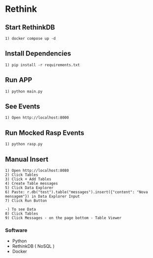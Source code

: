 # Rethink #


## Start RethinkDB ##
```shell
1) docker compose up -d
```
## Install Dependencies  ##
```shell
1) pip install -r requirements.txt 
```

## Run APP  ##
```shell
1) python main.py
```

## See Events ##
```shell
1) Open http://localhost:8000
```

## Run Mocked Rasp Events  ##
```shell
1) python rasp.py 
```

## Manual Insert ##
```shell
1) Open http://localhost:8080
2) Click Tables
3) Click + Add Tables
4) Create Table messages
5) Click Data Explorer
6) Paste: r.db("test").table("messages").insert({"content": "Nova mensagem"}) in Data Explorer Input
7) Click Run Button

-) To see Data
8) Click Tables 
9) Click Messages - on the page bottom - Table Viewer
```


### Software ##
- Python
- RethinkDB  ( NoSQL )
- Docker




